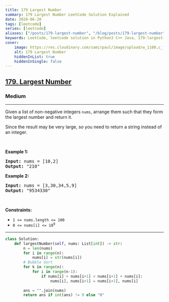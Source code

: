 ```yaml
---
title: 179 Largest Number
summary: 179 Largest Number LeetCode Solution Explained
date: 2020-06-20
tags: [leetcode]
series: [leetcode]
aliases: ["/posts/179-largest-number", "/blog/posts/179-largest-number", "/179-largest-number"]
keywords: LeetCode, leetcode solution in Python3 C++ Java, 179-largest-number solution
cover:
    image: https://res.cloudinary.com/samirpaul/image/upload/w_1100,c_fit,co_rgb:FFFFFF,l_text:Arial_70_bold:179 Largest Number/problem-solving.webp
    alt: 179 Largest Number
    hiddenInList: true
    hiddenInSingle: false
---
```



<h2><a href="https://leetcode.com/problems/largest-number/">179. Largest Number</a></h2><h3>Medium</h3><hr><div><p>Given a list of non-negative integers <code>nums</code>, arrange them such that they form the largest number and return it.</p>

<p>Since the result may be very large, so you need to return a string instead of an integer.</p>

<p>&nbsp;</p>
<p><strong>Example 1:</strong></p>

<pre><strong>Input:</strong> nums = [10,2]
<strong>Output:</strong> "210"
</pre>

<p><strong>Example 2:</strong></p>

<pre><strong>Input:</strong> nums = [3,30,34,5,9]
<strong>Output:</strong> "9534330"
</pre>

<p>&nbsp;</p>
<p><strong>Constraints:</strong></p>

<ul>
	<li><code>1 &lt;= nums.length &lt;= 100</code></li>
	<li><code>0 &lt;= nums[i] &lt;= 10<sup>9</sup></code></li>
</ul>
</div>

---




```python
class Solution:
    def largestNumber(self, nums: List[int]) -> str:
        n = len(nums)
        for i in range(n):
            nums[i] = str(nums[i])
        # Bubble Sort
        for k in range(n):
            for i in range(n-1):
                if nums[i] + nums[i+1] < nums[i+1] + nums[i]:
                    nums[i], nums[i+1] = nums[i+1], nums[i]
        
        ans = "".join(nums)
        return ans if int(ans) != 0 else "0"
```
